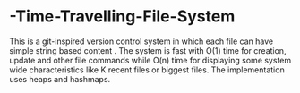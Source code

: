 # -Time-Travelling-File-System
This is a git-inspired version control system in which each file can have simple string based content . The system is fast with O(1) time for creation, update and other file commands while O(n) time for displaying some system wide characteristics like K recent files or biggest files. The implementation uses heaps and hashmaps.
